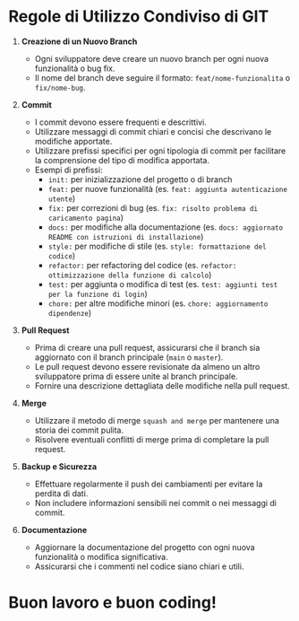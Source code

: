 # Regole di Utilizzo Condiviso di GIT

1. **Creazione di un Nuovo Branch**
   - Ogni sviluppatore deve creare un nuovo branch per ogni nuova funzionalità o bug fix.
   - Il nome del branch deve seguire il formato: `feat/nome-funzionalita` o `fix/nome-bug`.

2. **Commit**
   - I commit devono essere frequenti e descrittivi.
   - Utilizzare messaggi di commit chiari e concisi che descrivano le modifiche apportate.   
   - Utilizzare prefissi specifici per ogni tipologia di commit per facilitare la comprensione del tipo di modifica apportata.
   - Esempi di prefissi:
     - `init:` per inizializzazione del progetto o di branch
     - `feat:` per nuove funzionalità (es. `feat: aggiunta autenticazione utente`)
     - `fix:` per correzioni di bug (es. `fix: risolto problema di caricamento pagina`)
     - `docs:` per modifiche alla documentazione (es. `docs: aggiornato README con istruzioni di installazione`)
     - `style:` per modifiche di stile (es. `style: formattazione del codice`)
     - `refactor:` per refactoring del codice (es. `refactor: ottimizzazione della funzione di calcolo`)
     - `test:` per aggiunta o modifica di test (es. `test: aggiunti test per la funzione di login`)
     - `chore:` per altre modifiche minori (es. `chore: aggiornamento dipendenze`)

3. **Pull Request**
   - Prima di creare una pull request, assicurarsi che il branch sia aggiornato con il branch principale (`main` o `master`).
   - Le pull request devono essere revisionate da almeno un altro sviluppatore prima di essere unite al branch principale.
   - Fornire una descrizione dettagliata delle modifiche nella pull request.

4. **Merge**
   - Utilizzare il metodo di merge `squash and merge` per mantenere una storia dei commit pulita.
   - Risolvere eventuali conflitti di merge prima di completare la pull request.

5. **Backup e Sicurezza**
   - Effettuare regolarmente il push dei cambiamenti per evitare la perdita di dati.
   - Non includere informazioni sensibili nei commit o nei messaggi di commit.

6. **Documentazione**
   - Aggiornare la documentazione del progetto con ogni nuova funzionalità o modifica significativa.
   - Assicurarsi che i commenti nel codice siano chiari e utili.

# Buon lavoro e buon coding!
